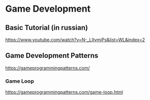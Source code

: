 # Game Development

## Basic Tutorial (in russian)
https://www.youtube.com/watch?v=N-_LIlymjPs&list=WL&index=2

## Game Development Patterns
https://gameprogrammingpatterns.com/

### Game Loop
https://gameprogrammingpatterns.com/game-loop.html
